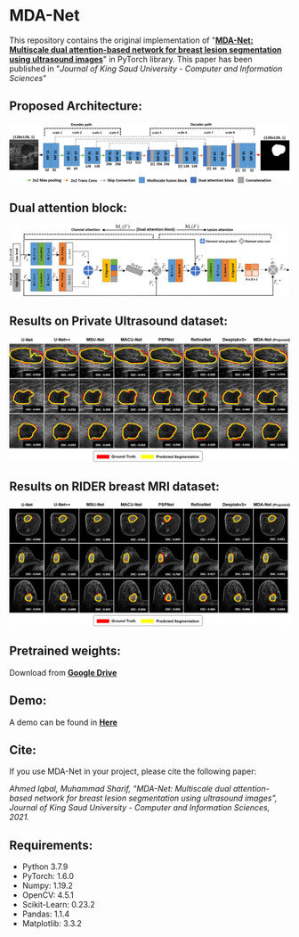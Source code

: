 # MDA-Net

This repository contains the original implementation of "**[MDA-Net: Multiscale dual attention-based network for breast lesion segmentation using ultrasound images](https://www.sciencedirect.com/science/article/pii/S1319157821002895)**" in PyTorch library. This paper has been published in "*Journal of King Saud University - Computer and Information Sciences*"

## Proposed Architecture:
![Fig. 1](https://raw.githubusercontent.com/ahmedeqbal/MDA-Net/main/paper_images/Proposed%20_architecture.jpg)

## Dual attention block:

![Fig. 2](https://raw.githubusercontent.com/ahmedeqbal/MDA-Net/main/paper_images/Dual_attention_block.jpg)

## Results on Private Ultrasound dataset:

![Fig. 3](https://raw.githubusercontent.com/ahmedeqbal/MDA-Net/main/paper_images/BUS_segmentation.jpg)

## Results on RIDER breast MRI dataset:

![Fig. 4](https://raw.githubusercontent.com/ahmedeqbal/MDA-Net/main/paper_images/MRI_segmentation.jpg)

## Pretrained weights:

Download from [**Google Drive**](https://drive.google.com/file/d/1x73MYu1fYgEA0-Bu2leNbDtI-t_SKFJr)

## Demo:

A demo can be found in [**Here**](https://github.com/ahmedeqbal/MDA-Net/blob/main/MDA-Net_implementation.ipynb)

## Cite:

If you use MDA-Net in your project, please cite the following paper:

*Ahmed Iqbal, Muhammad Sharif, "MDA-Net: Multiscale dual attention-based network for breast lesion segmentation using ultrasound images",
Journal of King Saud University - Computer and Information Sciences, 2021.*

## Requirements:

- Python 3.7.9
- PyTorch: 1.6.0
- Numpy: 1.19.2
- OpenCV: 4.5.1
- Scikit-Learn: 0.23.2
- Pandas: 1.1.4
- Matplotlib: 3.3.2

